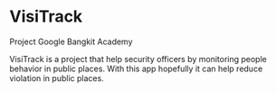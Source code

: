 # VisiTrack
Project Google Bangkit Academy

VisiTrack is a project that help security officers by monitoring people behavior in public places. With this app hopefully it can help reduce violation in public places.

